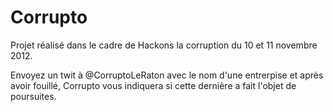 Corrupto
========

Projet réalisé dans le cadre de Hackons la corruption du 10 et 11 novembre 2012.

Envoyez un twit à @CorruptoLeRaton avec le nom d'une entrerpise et après avoir fouillé, Corrupto vous indiquera si cette dernière a fait l'objet de poursuites.
